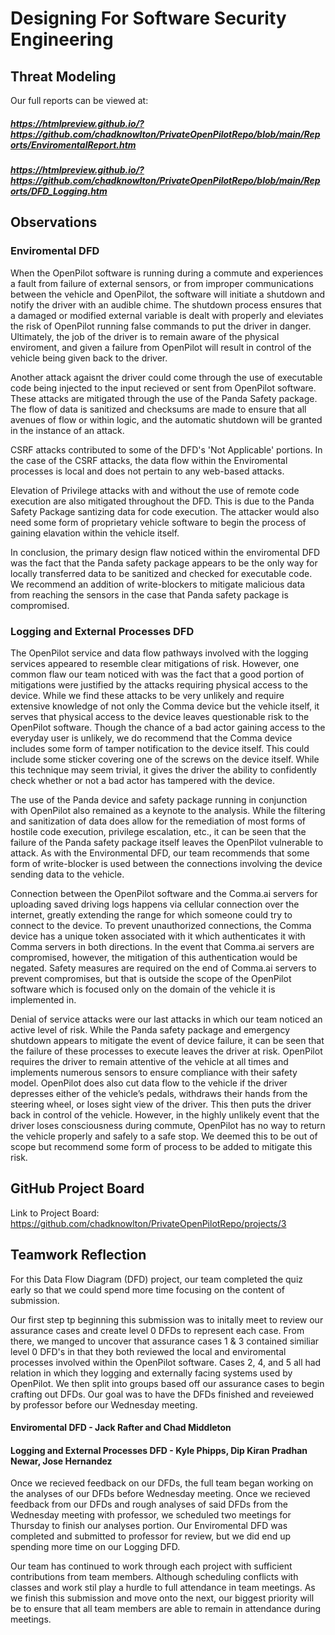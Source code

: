 # Designing For Software Security Engineering

## Threat Modeling
Our full reports can be viewed at:
##### https://htmlpreview.github.io/?https://github.com/chadknowlton/PrivateOpenPilotRepo/blob/main/Reports/EnviromentalReport.htm

##### https://htmlpreview.github.io/?https://github.com/chadknowlton/PrivateOpenPilotRepo/blob/main/Reports/DFD_Logging.htm

## Observations
### Enviromental DFD
When the OpenPilot software is running during a commute and experiences a fault from failure of external sensors, or from improper communications between the vehicle and OpenPilot, the software will initiate a shutdown and notify the driver with an audible chime. The shutdown process ensures that a damaged or modified external variable is dealt with properly and eleviates the risk of OpenPilot running false commands to put the driver in danger. Ultimately, the job of the driver is to remain aware of the physical enviroment, and given a failure from OpenPilot will result in control of the vehicle being given back to the driver. 

Another attack agaisnt the driver could come through the use of executable code being injected to the input recieved or sent from OpenPilot software. These attacks are mitigated through the use of the Panda Safety package. The flow of data is sanitized and checksums are made to ensure that all avenues of flow or within logic, and the automatic shutdown will be granted in the instance of an attack. 

CSRF attacks contributed to some of the DFD's 'Not Applicable' portions. In the case of the CSRF attacks, the data flow within the Enviromental processes is local and does not pertain to any web-based attacks.  

Elevation of Privilege attacks with and without the use of remote code execution are also mitigated throughout the DFD. This is due to the Panda Safety Package santizing data for code execution. The attacker would also need some form of proprietary vehicle software to begin the process of gaining elavation within the vehicle itself. 

In conclusion, the primary design flaw noticed within the enviromental DFD was the fact that the Panda safety package appears to be the only way for locally transferred data to be sanitized and checked for executable code. We recommend an addition of write-blockers to mitigate malicious data from reaching the sensors in the case that Panda safety package is compromised.  

### Logging and External Processes DFD
The OpenPilot service and data flow pathways involved with the logging services appeared to resemble clear mitigations of risk. However, one common flaw our team noticed with was the fact that a good portion of mitigations were justified by the attacks requiring physical access to the device. While we find these attacks to be very unlikely and require extensive knowledge of not only the Comma device but the vehicle itself, it serves that physical access to the device leaves questionable risk to the OpenPilot software. Though the chance of a bad actor gaining access to the everyday user is unlikely, we do recommend that the Comma device includes some form of tamper notification to the device itself. This could include some sticker covering one of the screws on the device itself. While this technique may seem trivial, it gives the driver the ability to confidently check whether or not a bad actor has tampered with the device.

The use of the Panda device and safety package running in conjunction with OpenPilot also remained as a keynote to the analysis. While the filtering and sanitization of data does allow for the remediation of most forms of hostile code execution, privilege escalation, etc., it can be seen that the failure of the Panda safety package itself leaves the OpenPilot vulnerable to attack. As with the Environmental DFD, our team recommends that some form of write-blocker is used between the connections involving the device sending data to the vehicle.

Connection between the OpenPilot software and the Comma.ai servers for uploading saved driving logs happens via cellular connection over the internet, greatly extending the range for which someone could try to connect to the device. To prevent unauthorized connections, the Comma device has a unique token associated with it which authenticates it with Comma servers in both directions. In the event that Comma.ai servers are compromised, however, the mitigation of this authentication would be negated. Safety measures are required on the end of Comma.ai servers to prevent compromises, but that is outside the scope of the OpenPilot software which is focused only on the domain of the vehicle it is implemented in.

Denial of service attacks were our last attacks in which our team noticed an active level of risk. While the Panda safety package and emergency shutdown appears to mitigate the event of device failure, it can be seen that the failure of these processes to execute leaves the driver at risk. OpenPilot requires the driver to remain attentive of the vehicle at all times and implements numerous sensors to ensure compliance with their safety model. OpenPilot does also cut data flow to the vehicle if the driver depresses either of the vehicle’s pedals, withdraws their hands from the steering wheel, or loses sight view of the driver. This then puts the driver back in control of the vehicle. However, in the highly unlikely event that the driver loses consciousness during commute, OpenPilot has no way to return the vehicle properly and safely to a safe stop. We deemed this to be out of scope but recommend some form of process to be added to mitigate this risk.


## GitHub Project Board
Link to Project Board: https://github.com/chadknowlton/PrivateOpenPilotRepo/projects/3

## Teamwork Reflection
For this Data Flow Diagram (DFD) project, our team completed the quiz early so that we could spend more time focusing on the content of submission. 

Our first step tp beginning this submission was to initally meet to review our assurance cases and create level 0 DFDs to represent each case. From there, we manged to uncover that assurance cases 1 & 3 contained similiar level 0 DFD's in that they both reviewed the local and enviromental processes involved within the OpenPilot software. Cases 2, 4, and 5 all had relation in which they logging and externally facing systems used by OpenPilot. We then split into groups based off our assurance cases to begin crafting out DFDs. Our goal was to have the DFDs finished and reveiewed by professor before our Wednesday meeting. 

#### Enviromental DFD - Jack Rafter and Chad Middleton
#### Logging and External Processes DFD - Kyle Phipps, Dip Kiran Pradhan Newar, Jose Hernandez

Once we recieved feedback on our DFDs, the full team began working on the analyses of our DFDs before Wednesday meeting. Once we recieved feedback from our DFDs and rough analyses of said DFDs from the Wednesday meeting with professor, we scheduled two meetings for Thursday to finish our analyses portion. Our Enviromental DFD was completed and submitted to professor for review, but we did end up spending more time on our Logging DFD. 

Our team has continued to work through each project with sufficient contributions from team members. Although scheduling conflicts with classes and work stil play a hurdle to full attendance in team meetings. As we finish this submission and move onto the next, our biggest priority will be to ensure that all team members are able to remain in attendance during meetings. 
